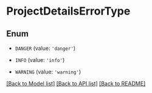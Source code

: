 # ProjectDetailsErrorType


## Enum

* `DANGER` (value: `'danger'`)

* `INFO` (value: `'info'`)

* `WARNING` (value: `'warning'`)

[[Back to Model list]](../README.md#documentation-for-models) [[Back to API list]](../README.md#documentation-for-api-endpoints) [[Back to README]](../README.md)


